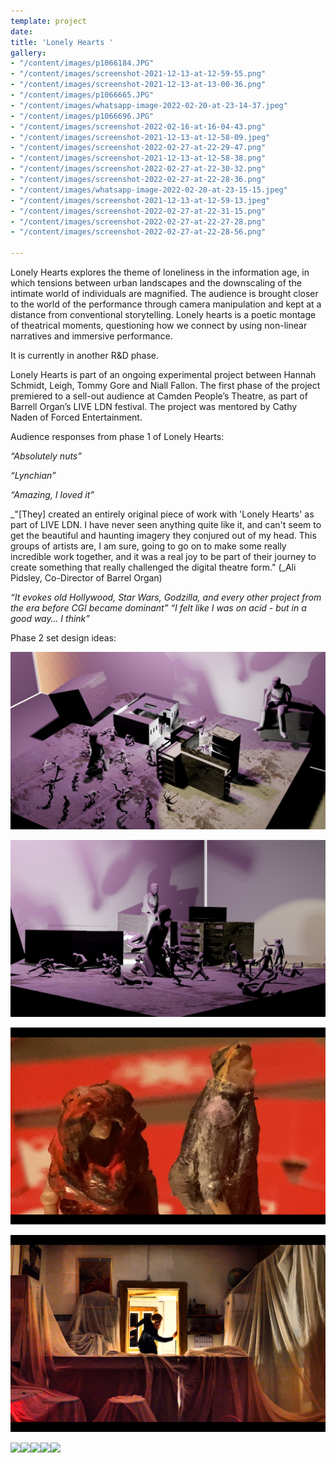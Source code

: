```yaml
---
template: project
date: 
title: 'Lonely Hearts '
gallery:
- "/content/images/p1066184.JPG"
- "/content/images/screenshot-2021-12-13-at-12-59-55.png"
- "/content/images/screenshot-2021-12-13-at-13-00-36.png"
- "/content/images/p1066665.JPG"
- "/content/images/whatsapp-image-2022-02-20-at-23-14-37.jpeg"
- "/content/images/p1066696.JPG"
- "/content/images/screenshot-2022-02-16-at-16-04-43.png"
- "/content/images/screenshot-2021-12-13-at-12-58-09.jpeg"
- "/content/images/screenshot-2022-02-27-at-22-29-47.png"
- "/content/images/screenshot-2021-12-13-at-12-58-38.png"
- "/content/images/screenshot-2022-02-27-at-22-30-32.png"
- "/content/images/screenshot-2022-02-27-at-22-28-36.png"
- "/content/images/whatsapp-image-2022-02-20-at-23-15-15.jpeg"
- "/content/images/screenshot-2021-12-13-at-12-59-13.jpeg"
- "/content/images/screenshot-2022-02-27-at-22-31-15.png"
- "/content/images/screenshot-2022-02-27-at-22-27-28.png"
- "/content/images/screenshot-2022-02-27-at-22-28-56.png"

---
```

Lonely Hearts explores the theme of loneliness in the information age, in which tensions between urban landscapes and the downscaling of the intimate world of individuals are magnified. The audience is brought closer to the world of the performance through camera manipulation and kept at a distance from conventional storytelling. Lonely hearts is a poetic montage of theatrical moments, questioning how we connect by using non-linear narratives and immersive performance.

It is currently in another R&D phase. 

Lonely Hearts is part of an ongoing experimental project between Hannah Schmidt, Leigh, Tommy Gore and Niall Fallon. The first phase of the project premiered to a sell-out audience at Camden People’s Theatre, as part of Barrell Organ’s LIVE LDN festival. The project was mentored by Cathy Naden of Forced Entertainment.

Audience responses from phase 1 of Lonely Hearts:

_“Absolutely nuts”_

_“Lynchian”_

_“Amazing, I loved it”_

_"\[They\] created an entirely original piece of work with 'Lonely Hearts' as part of LIVE LDN. I have never seen anything quite like it, and can't seem to get the beautiful and haunting imagery they conjured out of my head. This groups of artists are, I am sure, going to go on to make some really incredible work together, and it was a real joy to be part of their journey to create something that really challenged the digital theatre form." (_Ali Pidsley, Co-Director of Barrel Organ)

_“It evokes old Hollywood, Star Wars, Godzilla, and every other project from the era before CGI became dominant” “I felt like I was on acid - but in a good way… I think”_

Phase 2 set design ideas:

![](/content/images/whatsapp-image-2022-02-20-at-23-15-15-1.jpeg)

![](/content/images/whatsapp-image-2022-02-20-at-23-15-15-2.jpeg)

![](/content/images/screenshot-2022-02-27-at-22-32-17.png)

![](/content/images/screenshot-2022-02-27-at-22-33-47.png)

![](/content/images/screenshot-2021-12-14-at-13-45-21.png)![](/content/images/screenshot-2021-12-14-at-13-45-30.png)![](/content/images/screenshot-2021-12-14-at-13-45-36.png)![](/content/images/screenshot-2021-12-14-at-13-45-42.png)![](/content/images/screenshot-2021-12-14-at-13-45-49.png)